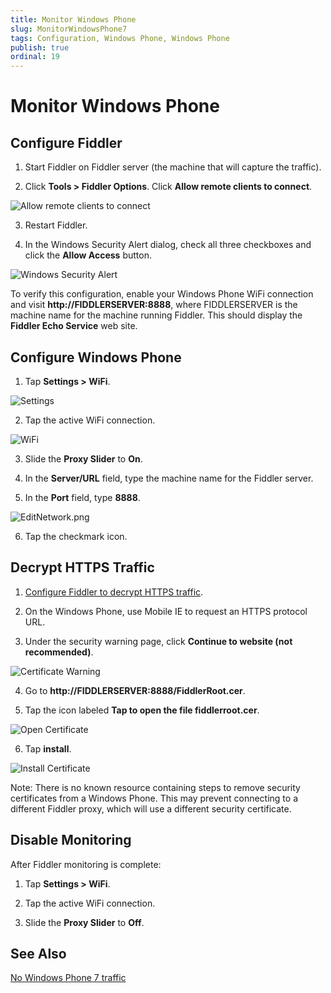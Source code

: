 ```yaml
---
title: Monitor Windows Phone
slug: MonitorWindowsPhone7
tags: Configuration, Windows Phone, Windows Phone 
publish: true
ordinal: 19
---
```


Monitor Windows Phone
=====================

Configure Fiddler
-----------------

1. Start Fiddler on Fiddler server (the machine that will capture the traffic).

2. Click **Tools > Fiddler Options**. Click **Allow remote clients to connect**. 

 ![Allow remote clients to connect][1]

3. Restart Fiddler.

4. In the Windows Security Alert dialog, check all three checkboxes and click the **Allow Access** button.

 ![Windows Security Alert][2]

To verify this configuration, enable your Windows Phone WiFi connection and visit **http://FIDDLERSERVER:8888**, where FIDDLERSERVER is the machine name for the machine running Fiddler. This should display the **Fiddler Echo Service** web site.

Configure Windows Phone
-----------------------

1. Tap **Settings > WiFi**.

 ![Settings][3]

2. Tap the active WiFi connection.
 
 ![WiFi][4]

3. Slide the **Proxy Slider** to **On**.

4. In the **Server/URL** field, type the machine name for the Fiddler server.

5. In the **Port** field, type **8888**.

 ![EditNetwork.png][5]

6. Tap the checkmark icon.

Decrypt HTTPS Traffic
---------------------
1. [Configure Fiddler to decrypt HTTPS traffic][6].

2. On the Windows Phone, use Mobile IE to request an HTTPS protocol URL.

3. Under the security warning page, click **Continue to website (not recommended)**.

 ![Certificate Warning][7]

4. Go to **http://FIDDLERSERVER:8888/FiddlerRoot.cer**.

5. Tap the icon labeled **Tap to open the file fiddlerroot.cer**.

 ![Open Certificate][8]

6. Tap **install**.

 ![Install Certificate][9]

Note: There is no known resource containing steps to remove security certificates from a Windows Phone. This may prevent connecting to a different Fiddler proxy, which will use a different security certificate.

Disable Monitoring
------------------
After Fiddler monitoring is complete:

1. Tap **Settings > WiFi**.

2. Tap the active WiFi connection.

3. Slide the **Proxy Slider** to **Off**.



See Also
--------
[No Windows Phone 7 traffic][10]

[1]: ../../images/MonitorWindowsPhone7/AllowRemoteComputersToConnect.png
[2]: ../../images/MonitorWindowsPhone7/WindowsSecurityAlert.png
[3]: ../../images/MonitorWindowsPhone7/Settings.png
[4]: ../../images/MonitorWindowsPhone7/Wifi.png
[5]: ../../images/MonitorWindowsPhone7/EditNetwork.png
[6]: ./DecryptHTTPS
[7]: ../../images/MonitorWindowsPhone7/CertificateWarning.png
[8]: ../../images/MonitorWindowsPhone7/OpenCertificate.png
[9]: ../../images/MonitorWindowsPhone7/InstallCertificate.png
[10]: ../Troubleshooting/NoWindowsPhone7Traffic
